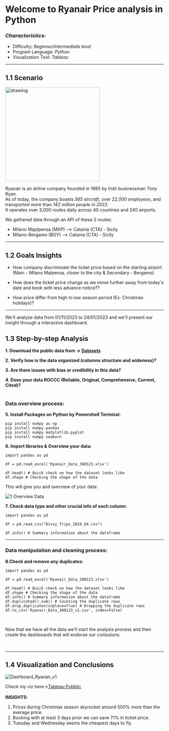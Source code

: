 # **Welcome to Ryanair Price analysis in Python**

### *Characteristics:*
* Difficulty: _Beginner/Intermediate level_
* Program Language: _Python_
* Visualization Tool: _Tableau_

***

## 1.1 Scenario

<img src="https://github.com/damicodavid/Ryanair_Price_Analysis/assets/156213397/4ca23176-7a01-4bf6-901f-739855295eb5" alt="drawing" width="300"/>


Ryanair is an airline company founded in 1985 by Irish businessman Tony Ryan.
<br>
As of today, the company boasts *565 aircraft*, *over 22,000 employees*, and transported more than *142 million people in 2022*. 
<br>It operates over 3,000 routes daily across 40 countries and 240 airports.

We gathered data through an API of these 2 routes:
* Milano Maplpensa (MXP) --> Catania (CTA) - Sicily
* Milano-Bergamo (BGY) --> Catania (CTA) - Sicily

****

## 1.2 Goals Insights

* How company discriminate the ticket price based on the starting airport (Main - Milano Malpensa, closer to the city & Secondary - Bergamo)

* How does the ticket price change as we move further away from today's date and book with less advance notice??

* How price differ from high to low season period (Ex: Christmas holidays)?


***
We'll analyze data from 01/11/2023 to 24/01/2023 and we'll present our insight through a interactive dashboard.

## 1.3 Step-by-step Analysis 

**1. Download the public data from -> [Datasets](https://github.com/damicodavid/Ryanair_Price_Analysis-In-progress-/blob/main/Ryanair_Data_300123.xlsx)**

**2. Verify how is the data organized (columns structure and wideness)?**

**3. Are there issues with bias or credibility in this data?** 

**4. Does your data ROCCC (Reliable, Original, Comprehensive, Current, Cited)?**
<br>
<br>

### Data overview process:

**5. Install Packages on Python by Powershell Terminal:**

``` 
pip install numpy as np
pip install numpy pandas
pip install numpy matplotlib.pyplot
pip install numpy seaborn
``` 

**6. Import libraries & Overview your data:**

``` 
import pandas as pd

df = pd.read_excel('Ryanair_Data_300123.xlsx') 

df.head() # Quick check on how the dataset looks like
df.shape # Checking the shape of the data

```
This will give you and overview of your data:

![1 Overview Data](https://github.com/damicodavid/Ryanair_Price_Analysis-In-progress-/assets/156213397/37f93c89-eda2-4814-8643-1552cbed74bc)

**7. Check data type and other crucial info of each column:**

``` 
import pandas as pd

df = pd.read_csv("Divvy_Trips_2019_Q4.csv")
 
df.info() # Summary information about the dataframe

```

***

### Data manipulation and cleaning process:

**8.Check and remove any duplicates:**
```
import pandas as pd

df = pd.read_excel('Ryanair_Data_300123.xlsx') 

df.head() # Quick check on how the dataset looks like
df.shape # Checking the shape of the data
df.info() # Summary information about the dataframe
df.duplicated().sum() # Counting the duplicate rows
df.drop_duplicates(inplace=True) # Dropping the duplicate rows
df.to_csv('Ryanair_Data_300123_v1.csv', index=False)

```
<br>

Now that we have all the data we'll start the analysis process and then create the dashboards that will endorse our conlusions.

<br>

***
## 1.4 Visualization and Conclusions

![Dashboard_Ryanair_v1](https://github.com/damicodavid/Ryanair_Price_Analysis-In-progress-/assets/156213397/8278e175-5de4-4879-bc67-f0b90aca2411)


Check my viz here->[Tableau Pubblic](https://public.tableau.com/app/profile/david.d.amico/viz/Ryanair_Analysis/Dashboard1)
<br>
<br>
**INSIGHTS:**
1. Prices during Christmas season skyrocket around 500% more than the average price.
2. Booking with at least 3 days prior we can save 71% in ticket price.
3. Tuesday and Wednesday seems the cheapest days to fly.

